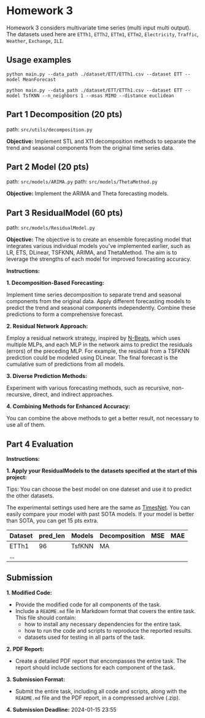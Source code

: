 # Homework 3

Homework 3 considers multivariate time series (multi input multi output). The datasets used here are `ETTh1`, `ETTh2`, `ETTm1`, `ETTm2`, `Electricity`, `Traffic`, `Weather`, `Exchange`, `ILI`.
## Usage examples

```
python main.py --data_path ./dataset/ETT/ETTh1.csv --dataset ETT --model MeanForecast
```

```
python main.py --data_path ./dataset/ETT/ETTh1.csv --dataset ETT --model TsfKNN --n_neighbors 1 --msas MIMO --distance euclidean
```

## Part 1 Decomposition (20 pts)
path: `src/utils/decomposition.py`

**Objective:** Implement STL and X11 decomposition methods to separate the trend and seasonal components from the original time series data.


## Part 2 Model (20 pts)

path: `src/models/ARIMA.py`
path: `src/models/ThetaMethod.py`

**Objective:** Implement the ARIMA and Theta forecasting models.

## Part 3 ResidualModel (60 pts)

path: `src/models/ResidualModel.py`

**Objective:**
The objective is to create an ensemble forecasting model that integrates various individual 
models you've implemented earlier, such as LR, ETS, DLinear, TSFKNN, ARIMA, and ThetaMethod. 
The aim is to leverage the strengths of each model for improved forecasting accuracy.

**Instructions:**

**1. Decomposition-Based Forecasting:**

Implement time series decomposition to separate trend and seasonal components from the original data.
Apply different forecasting models to predict the trend and seasonal components independently.
Combine these predictions to form a comprehensive forecast.

**2. Residual Network Approach:**

Employ a residual network strategy, inspired by [N-Beats](https://arxiv.org/pdf/1905.10437.pdf), which uses multiple MLPs, and each MLP in the network aims to predict the residuals (errors) of the preceding MLP.
For example, the residual from a TSFKNN prediction could be modeled using DLinear.
The final forecast is the cumulative sum of predictions from all models.

**3. Diverse Prediction Methods:**

Experiment with various forecasting methods, such as recursive, non-recursive, direct, and indirect approaches.

**4. Combining Methods for Enhanced Accuracy:**

You can combine the above methods to get a better result, not necessary to use all of them.


## Part 4 Evaluation

**Instructions:**

**1. Apply your ResidualModels to the datasets specified at the start of this project:**

Tips: You can choose the best model on one dateset and use it to predict the other datasets.

The experimental settings used here are the same as [TimesNet](https://arxiv.org/abs/2210.02186). You can easily compare your model with past SOTA models.
If your model is better than SOTA, you can get 15 pts extra.

| Dataset | pred_len | Models | Decomposition | MSE  | MAE  |
 |---------|----------|--------|------------| ----- | ----- |
| ETTh1   | 96       | TsfKNN | MA     |      |      |
 | ...     |          |        |      |      |      |

 

## Submission

**1. Modified Code:**

- Provide the modified code for all components of the task.
- Include a `README.md` file in Markdown format that covers the entire task. This file should contain:
  - how to install any necessary dependencies for the entire task.
  - how to run the code and scripts to reproduce the reported results.
  - datasets used for testing in all parts of the task.

**2. PDF Report:**

- Create a detailed PDF report that encompasses the entire task. The report should include sections for each component of the task.

**3. Submission Format:**

- Submit the entire task, including all code and scripts, along with the `README.md` file and the PDF report, in a compressed archive (.zip).

**4. Submission Deadline:**
  2024-01-15 23:55
